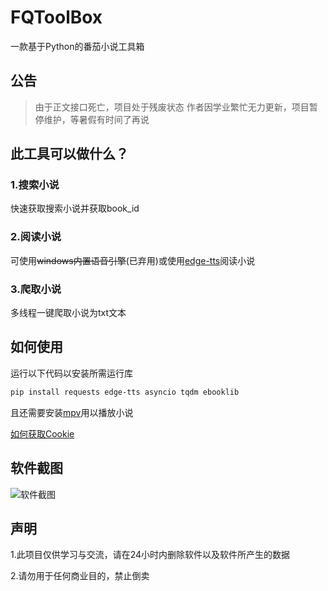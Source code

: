 # FQToolBox
一款基于Python的番茄小说工具箱
## 公告
> 由于正文接口死亡，项目处于残废状态
> 作者因学业繁忙无力更新，项目暂停维护，等暑假有时间了再说
## 此工具可以做什么？
### 1.搜索小说
快速获取搜索小说并获取book_id
### 2.阅读小说
可使用~~windows内置语音引擎~~(已弃用)或使用[edge-tts](https://github.com/rany2/edge-tts)阅读小说
### 3.爬取小说
多线程一键爬取小说为txt文本
## 如何使用
运行以下代码以安装所需运行库
```bash
pip install requests edge-tts asyncio tqdm ebooklib
```
且还需要安装[mpv](https://mpv.io/)用以播放小说

[如何获取Cookie](https://github.com/jackwd387/FQToolBox/issues/2)
## 软件截图
![软件截图](https://github.com/user-attachments/assets/0282a825-1182-4fd5-99ea-9f024d21b1fb)
## 声明
1.此项目仅供学习与交流，请在24小时内删除软件以及软件所产生的数据

2.请勿用于任何商业目的，禁止倒卖
